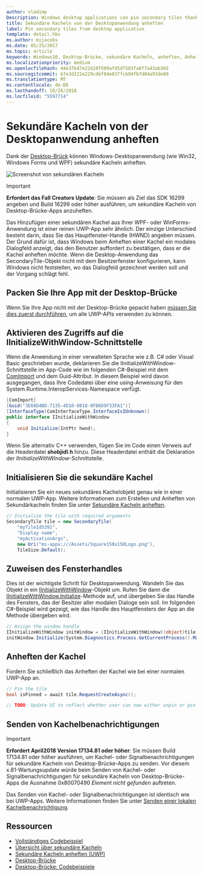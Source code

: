 ```yaml
---
author: vladimp
Description: Windows desktop applications can pin secondary tiles thanks to the Desktop Bridge!
title: Sekundäre Kacheln von der Desktopanwendung anheften
label: Pin secondary tiles from desktop application
template: detail.hbs
ms.author: mijacobs
ms.date: 05/25/2017
ms.topic: article
keywords: Windows10, Desktop-Brücke, sekundäre Kacheln, anheften, Anheften, Schnellstart, Codebeispiel, Beispiel, Sekundärkachel, Desktopanwendung, Win32, Winforms, WPF
ms.localizationpriority: medium
ms.openlocfilehash: 44e37b47e22d10f509afd5d7503fa8f7a43ab365
ms.sourcegitcommit: b7e3d222e229cdbf04e837fcb94fb7d84a93de09
ms.translationtype: MT
ms.contentlocale: de-DE
ms.lasthandoff: 10/26/2018
ms.locfileid: "5597714"
---
```

# <a name="pin-secondary-tiles-from-desktop-application"></a>Sekundäre Kacheln von der Desktopanwendung anheften


Dank der [Desktop-Brück](https://developer.microsoft.com/windows/bridges/desktop) können Windows-Desktopanwendung (wie Win32, Windows Forms und WPF) sekundäre Kacheln anheften.

![Screenshot von sekundären Kacheln](images/secondarytiles.png)

> [!IMPORTANT]
> **Erfordert das Fall Creators Update**: Sie müssen als Ziel das SDK 16299 angeben und Build 16299 oder höher ausführen, um sekundäre Kacheln von Desktop-Brücke-Apps anzuheften.

Das Hinzufügen einer sekundären Kachel aus Ihrer WPF- oder WinForms-Anwendung ist einer reinen UWP-App sehr ähnlich. Der einzige Unterschied besteht darin, dass Sie das Hauptfenster-Handle (HWND) angeben müssen. Der Grund dafür ist, dass Windows beim Anheften einer Kachel ein modales Dialogfeld anzeigt, das den Benutzer auffordert zu bestätigen, dass er die Kachel anheften möchte. Wenn die Desktop-Anwendung das SecondaryTile-Objekt nicht mit dem Besitzerfenster konfigurieren, kann Windows nicht feststellen, wo das Dialogfeld gezeichnet werden soll und der Vorgang schlägt fehl.


## <a name="package-your-app-with-desktop-bridge"></a>Packen Sie Ihre App mit der Desktop-Brücke

Wenn Sie Ihre App nicht mit der Desktop-Brücke gepackt haben [müssen Sie dies zuerst durchführen](https://docs.microsoft.com/windows/uwp/porting/desktop-to-uwp-root), um alle UWP-APIs verwenden zu können.


## <a name="enable-access-to-iinitializewithwindow-interface"></a>Aktivieren des Zugriffs auf die IInitializeWithWindow-Schnittstelle

Wenn die Anwendung in einer verwalteten Sprache wie z.B. C# oder Visual Basic geschrieben wurde, deklarieren Sie die IInitializeWithWindow-Schnittstelle im App-Code wie im folgenden C#-Beispiel mit dem [ComImport](https://msdn.microsoft.com/library/system.runtime.interopservices.comimportattribute.aspx) und dem Guid-Attribut. In diesem Beispiel wird davon ausgegangen, dass Ihre Codedatei über eine using-Anweisung für den System.Runtime.InteropServices-Namespace verfügt.

```csharp
[ComImport]
[Guid("3E68D4BD-7135-4D10-8018-9FB6D9F33FA1")]
[InterfaceType(ComInterfaceType.InterfaceIsIUnknown)]
public interface IInitializeWithWindow
{
    void Initialize(IntPtr hwnd);
}
```

Wenn Sie alternativ C++ verwenden, fügen Sie im Code einen Verweis auf die Headerdatei **shobjidl.h** hinzu. Diese Headerdatei enthält die Deklaration der *IInitializeWithWindow*-Schnittstelle.


## <a name="initialize-the-secondary-tile"></a>Initialisieren Sie die sekundäre Kachel

Initialisieren Sie ein neues sekundäres Kachelobjekt genau wie in einer normalen UWP-App. Weitere Informationen zum Erstellen und Anheften von Sekundärkacheln finden Sie unter [Sekundäre Kacheln anheften](secondary-tiles-pinning.md).

```csharp
// Initialize the tile with required arguments
SecondaryTile tile = new SecondaryTile(
    "myTileId5391",
    "Display name",
    "myActivationArgs",
    new Uri("ms-appx:///Assets/Square150x150Logo.png"),
    TileSize.Default);
```


## <a name="assign-the-window-handle"></a>Zuweisen des Fensterhandles

Dies ist der wichtigste Schritt für Desktopanwendung. Wandeln Sie das Objekt in ein [IInitializeWithWindow](https://msdn.microsoft.com/library/windows/desktop/hh706981.aspx)-Objekt um. Rufen Sie dann die [IInitializeWithWindow.Initialize](https://msdn.microsoft.com/library/windows/desktop/hh706982.aspx)-Methode auf, und übergeben Sie das Handle des Fensters, das der Besitzer aller modalen Dialoge sein soll. Im folgenden C#-Beispiel wird gezeigt, wie das Handle des Hauptfensters der App an die Methode übergeben wird.

```csharp
// Assign the window handle
IInitializeWithWindow initWindow = (IInitializeWithWindow)(object)tile;
initWindow.Initialize(System.Diagnostics.Process.GetCurrentProcess().MainWindowHandle);
```


## <a name="pin-the-tile"></a>Anheften der Kachel

Fordern Sie schließlich das Anheften der Kachel wie bei einer normalen UWP-App an.

```csharp
// Pin the tile
bool isPinned = await tile.RequestCreateAsync();

// TODO: Update UI to reflect whether user can now either unpin or pin
```


## <a name="send-tile-notifications"></a>Senden von Kachelbenachrichtigungen

> [!IMPORTANT]
> **Erfordert April2018 Version 17134.81 oder höher**: Sie müssen Build 17134.81 oder höher ausführen, um Kachel- oder Signalbenachrichtigungen für sekundäre Kacheln von Desktop-Brücke-Apps zu senden. Vor diesem x.81-Wartungsupdate würde beim Senden von Kachel- oder Signalbenachrichtigungen für sekundäre Kacheln von Desktop-Brücke-Apps die Ausnahme 0x80070490 *Element nicht gefunden* auftreten.

Das Senden von Kachel- oder Signalbenachrichtigungen ist identisch wie bei UWP-Apps. Weitere Informationen finden Sie unter [Senden einer lokalen Kachelbenachrichtigung](sending-a-local-tile-notification.md).


## <a name="resources"></a>Ressourcen

* [Vollständiges Codebeispiel](https://github.com/Microsoft/DesktopBridgeToUWP-Samples/tree/master/Samples/SecondaryTileSample)
* [Übersicht über sekundäre Kacheln](secondary-tiles.md)
* [Sekundäre Kacheln anheften (UWP)](secondary-tiles-pinning.md)
* [Desktop-Brücke](https://developer.microsoft.com/windows/bridges/desktop)
* [Desktop-Brücke: Codebeispiele](https://github.com/Microsoft/DesktopBridgeToUWP-Samples)